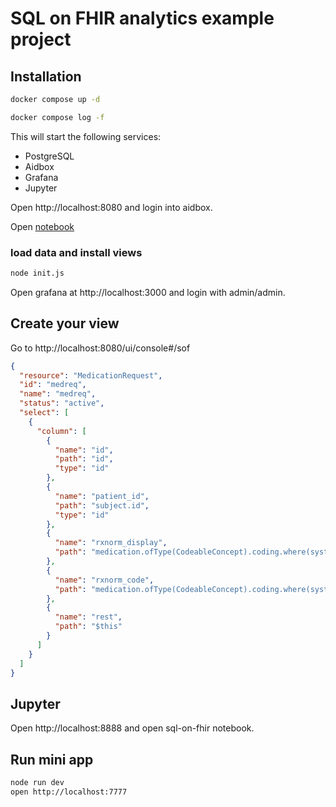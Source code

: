 # SQL on FHIR analytics example project


## Installation

```bash
docker compose up -d

docker compose log -f
```

This will start the following services:

- PostgreSQL
- Aidbox
- Grafana
- Jupyter


Open http://localhost:8080 and login into aidbox.

Open [notebook](http://localhost:8080/ui/console#/notebooks/explore?path=https%3A%2F%2Faidbox.app%2FPublishedNotebook%2F1fb0052f-56f3-4c1f-8f1b-6da09e5f5484)

### load data and install views

```bash
node init.js
```

Open grafana at http://localhost:3000 and login with admin/admin.


## Create your view

Go to http://localhost:8080/ui/console#/sof 

```json
{
  "resource": "MedicationRequest",
  "id": "medreq",
  "name": "medreq",
  "status": "active",
  "select": [
    {
      "column": [
        {
          "name": "id",
          "path": "id",
          "type": "id"
        },
        {
          "name": "patient_id",
          "path": "subject.id",
          "type": "id"
        },
        {
          "name": "rxnorm_display",
          "path": "medication.ofType(CodeableConcept).coding.where(system='http://www.nlm.nih.gov/research/umls/rxnorm').display"
        },
        {
          "name": "rxnorm_code",
          "path": "medication.ofType(CodeableConcept).coding.where(system='http://www.nlm.nih.gov/research/umls/rxnorm').code"
        },
        {
          "name": "rest",
          "path": "$this"
        }
      ]
    }
  ]
}
```

## Jupyter

Open http://localhost:8888 and open sql-on-fhir notebook.


## Run mini app

```bash
node run dev
open http://localhost:7777
```




